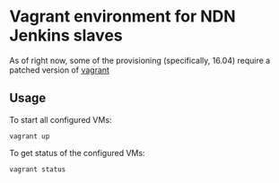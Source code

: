 Vagrant environment for NDN Jenkins slaves
==========================================

As of right now, some of the provisioning  (specifically, 16.04) require a patched version of [vagrant](https://github.com/cawka/vagrant)

## Usage

To start all configured VMs:

    vagrant up

To get status of the configured VMs:

    vagrant status

